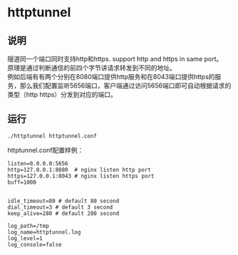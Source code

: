 # httptunnel

## 说明
隧道同一个端口同时支持http和https. support http and https in same port。  
原理是通过判断通信的前四个字节讲请求转发到不同的地址。  
例如后端有有两个分别在8080端口提供http服务和在8043端口提供https的服务，那么我们配置监听5656端口，客户端通过访问5656端口即可自动根据请求的类型（http https）分发到对应的端口。  

## 运行

```
./httptunnel httptunnel.conf
```


httptunnel.conf配置样例：
```
listen=0.0.0.0:5656
http=127.0.0.1:8080  # nginx listen http port
https=127.0.0.1:8043 # nginx listen https port
buff=1000


idle_timeout=80 # default 80 second
dial_timeout=3 # default 3 second
keep_alive=280 # default 280 second

log_path=/tmp
log_name=httptunnel.log
log_level=1
log_console=false
```
